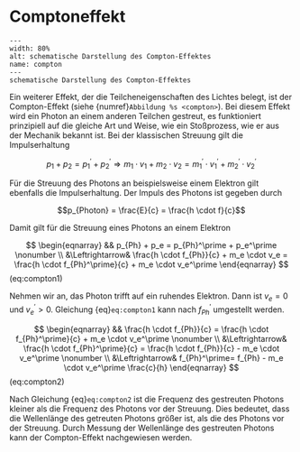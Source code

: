 # Comptoneffekt

```{figure} Bilder/Comptoneffekt.png
---
width: 80%
alt: schematische Darstellung des Compton-Effektes
name: compton
---
schematische Darstellung des Compton-Effektes
 ```

Ein weiterer Effekt, der die Teilcheneigenschaften des Lichtes belegt, ist der Compton-Effekt (siehe {numref}`Abbildung %s <compton>`).
Bei diesem Effekt wird ein Photon an einem anderen Teilchen gestreut, es funktioniert prinzipiell auf die gleiche Art und Weise, wie ein Stoßprozess, wie er aus der Mechanik bekannt ist. 
Bei der klassischen Streuung gilt die Impulserhaltung

$$p_1 + p_2 = p_1^\prime + p_2^\prime \Rightarrow m_1 \cdot v_1 + m_2 \cdot v_2 = m_1^\prime \cdot v_1^\prime + m_2^\prime \cdot v_2^\prime$$

Für die Streuung des Photons an beispielsweise einem Elektron gilt ebenfalls die Impulserhaltung. Der Impuls des Photons ist gegeben durch 

$$p_{Photon} = \frac{E}{c} = \frac{h \cdot f}{c}$$

Damit gilt für die Streuung eines Photons an einem Elektron

$$
\begin{eqnarray}
&& p_{Ph} + p_e = p_{Ph}^\prime + p_e^\prime \nonumber \\
&\Leftrightarrow&  \frac{h \cdot f_{Ph}}{c} + m_e \cdot  v_e = \frac{h \cdot f_{Ph}^\prime}{c} + m_e \cdot v_e^\prime
\end{eqnarray}
$$(eq:compton1)

Nehmen wir an, das Photon trifft auf ein ruhendes Elektron. Dann ist $v_e = 0$ und $v_e^\prime >0$. Gleichung {eq}`eq:compton1` kann nach $f_{Ph}^\prime$ umgestellt werden.

$$
\begin{eqnarray}
&&  \frac{h \cdot f_{Ph}}{c} = \frac{h \cdot f_{Ph}^\prime}{c} + m_e \cdot v_e^\prime \nonumber \\
&\Leftrightarrow& \frac{h \cdot f_{Ph}^\prime}{c} =  \frac{h \cdot f_{Ph}}{c}  -  m_e \cdot v_e^\prime \nonumber \\
&\Leftrightarrow& f_{Ph}^\prime=  f_{Ph}  -  m_e \cdot v_e^\prime \frac{c}{h}
\end{eqnarray}
$$(eq:compton2)

Nach Gleichung {eq}`eq:compton2` ist die Frequenz des gestreuten Photons kleiner als die Frequenz des Photons vor der Streuung. Dies bedeutet, dass die Wellenlänge des getreuten Photons größer ist, als die des Photons vor der Streuung. Durch Messung der Wellenlänge des gestreuten Photons kann der Compton-Effekt nachgewiesen werden. 

